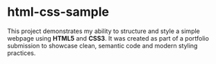 # html-css-sample
This project demonstrates my ability to structure and style a simple webpage using **HTML5** and **CSS3**.   It was created as part of a portfolio submission to showcase clean, semantic code and modern styling practices.
